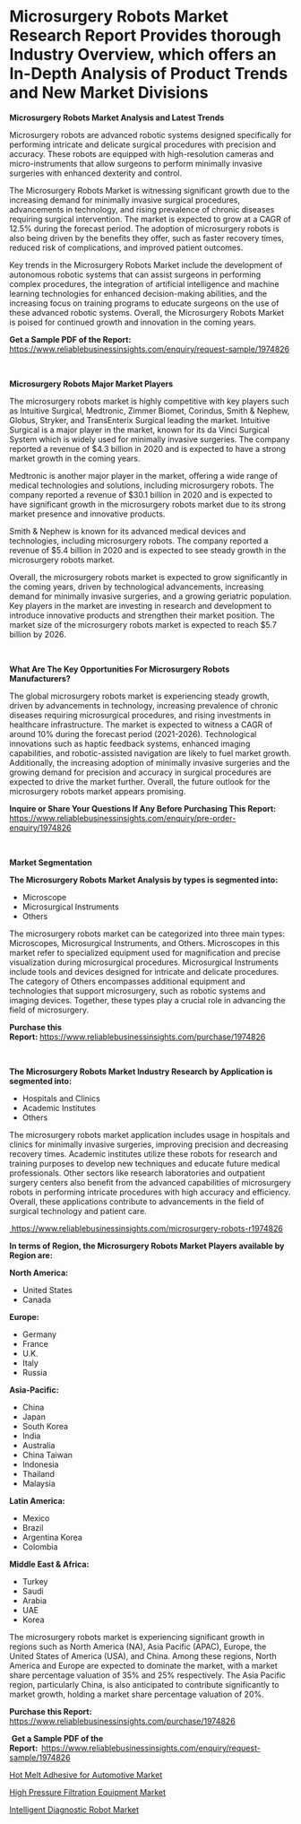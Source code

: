 <p><h1>Microsurgery Robots Market Research Report Provides thorough Industry Overview, which offers an In-Depth Analysis of Product Trends and New Market Divisions</h1></p><p><strong>Microsurgery Robots Market Analysis and Latest Trends</strong></p>
<p><p>Microsurgery robots are advanced robotic systems designed specifically for performing intricate and delicate surgical procedures with precision and accuracy. These robots are equipped with high-resolution cameras and micro-instruments that allow surgeons to perform minimally invasive surgeries with enhanced dexterity and control.</p><p>The Microsurgery Robots Market is witnessing significant growth due to the increasing demand for minimally invasive surgical procedures, advancements in technology, and rising prevalence of chronic diseases requiring surgical intervention. The market is expected to grow at a CAGR of 12.5% during the forecast period. The adoption of microsurgery robots is also being driven by the benefits they offer, such as faster recovery times, reduced risk of complications, and improved patient outcomes.</p><p>Key trends in the Microsurgery Robots Market include the development of autonomous robotic systems that can assist surgeons in performing complex procedures, the integration of artificial intelligence and machine learning technologies for enhanced decision-making abilities, and the increasing focus on training programs to educate surgeons on the use of these advanced robotic systems. Overall, the Microsurgery Robots Market is poised for continued growth and innovation in the coming years.</p></p>
<p><strong>Get a Sample PDF of the Report:&nbsp;</strong> <a href="https://www.reliablebusinessinsights.com/enquiry/request-sample/1974826">https://www.reliablebusinessinsights.com/enquiry/request-sample/1974826</a></p>
<p>&nbsp;</p>
<p><strong>Microsurgery Robots Major Market Players</strong></p>
<p><p>The microsurgery robots market is highly competitive with key players such as Intuitive Surgical, Medtronic, Zimmer Biomet, Corindus, Smith & Nephew, Globus, Stryker, and TransEnterix Surgical leading the market. Intuitive Surgical is a major player in the market, known for its da Vinci Surgical System which is widely used for minimally invasive surgeries. The company reported a revenue of $4.3 billion in 2020 and is expected to have a strong market growth in the coming years.</p><p>Medtronic is another major player in the market, offering a wide range of medical technologies and solutions, including microsurgery robots. The company reported a revenue of $30.1 billion in 2020 and is expected to have significant growth in the microsurgery robots market due to its strong market presence and innovative products.</p><p>Smith & Nephew is known for its advanced medical devices and technologies, including microsurgery robots. The company reported a revenue of $5.4 billion in 2020 and is expected to see steady growth in the microsurgery robots market.</p><p>Overall, the microsurgery robots market is expected to grow significantly in the coming years, driven by technological advancements, increasing demand for minimally invasive surgeries, and a growing geriatric population. Key players in the market are investing in research and development to introduce innovative products and strengthen their market position. The market size of the microsurgery robots market is expected to reach $5.7 billion by 2026.</p></p>
<p>&nbsp;</p>
<p><strong>What Are The Key Opportunities For Microsurgery Robots Manufacturers?</strong></p>
<p><p>The global microsurgery robots market is experiencing steady growth, driven by advancements in technology, increasing prevalence of chronic diseases requiring microsurgical procedures, and rising investments in healthcare infrastructure. The market is expected to witness a CAGR of around 10% during the forecast period (2021-2026). Technological innovations such as haptic feedback systems, enhanced imaging capabilities, and robotic-assisted navigation are likely to fuel market growth. Additionally, the increasing adoption of minimally invasive surgeries and the growing demand for precision and accuracy in surgical procedures are expected to drive the market further. Overall, the future outlook for the microsurgery robots market appears promising.</p></p>
<p><strong>Inquire or Share Your Questions If Any Before Purchasing This Report:</strong> <a href="https://www.reliablebusinessinsights.com/enquiry/pre-order-enquiry/1974826">https://www.reliablebusinessinsights.com/enquiry/pre-order-enquiry/1974826</a></p>
<p>&nbsp;</p>
<p><strong>Market Segmentation</strong></p>
<p><strong>The Microsurgery Robots Market Analysis by types is segmented into:</strong></p>
<p><ul><li>Microscope</li><li>Microsurgical Instruments</li><li>Others</li></ul></p>
<p><p>The microsurgery robots market can be categorized into three main types: Microscopes, Microsurgical Instruments, and Others. Microscopes in this market refer to specialized equipment used for magnification and precise visualization during microsurgical procedures. Microsurgical Instruments include tools and devices designed for intricate and delicate procedures. The category of Others encompasses additional equipment and technologies that support microsurgery, such as robotic systems and imaging devices. Together, these types play a crucial role in advancing the field of microsurgery.</p></p>
<p><strong>Purchase this Report:&nbsp;</strong><a href="https://www.reliablebusinessinsights.com/purchase/1974826">https://www.reliablebusinessinsights.com/purchase/1974826</a></p>
<p>&nbsp;</p>
<p><strong>The Microsurgery Robots Market Industry Research by Application is segmented into:</strong></p>
<p><ul><li>Hospitals and Clinics</li><li>Academic Institutes</li><li>Others</li></ul></p>
<p><p>The microsurgery robots market application includes usage in hospitals and clinics for minimally invasive surgeries, improving precision and decreasing recovery times. Academic institutes utilize these robots for research and training purposes to develop new techniques and educate future medical professionals. Other sectors like research laboratories and outpatient surgery centers also benefit from the advanced capabilities of microsurgery robots in performing intricate procedures with high accuracy and efficiency. Overall, these applications contribute to advancements in the field of surgical technology and patient care.</p></p>
<p><a href="https://www.reliablebusinessinsights.com/microsurgery-robots-r1974826">&nbsp;https://www.reliablebusinessinsights.com/microsurgery-robots-r1974826</a></p>
<p><strong>In terms of Region, the Microsurgery Robots Market Players available by Region are:</strong></p>
<p>
    <p> <strong> North America: </strong>
        <ul>
            <li>United States</li>
            <li>Canada</li>
        </ul>
        </p> 
    <p> <strong> Europe: </strong>
        <ul>
            <li>Germany</li>
            <li>France</li>
            <li>U.K.</li>
            <li>Italy</li>
            <li>Russia</li>
        </ul>
        </p> 
    <p> <strong> Asia-Pacific: </strong>
        <ul>
            <li>China</li>
            <li>Japan</li>
            <li>South Korea</li>
            <li>India</li>
            <li>Australia</li>
            <li>China Taiwan</li>
            <li>Indonesia</li>
            <li>Thailand</li>
            <li>Malaysia</li>
        </ul>
        </p> 
    <p> <strong> Latin America: </strong>
        <ul>
            <li>Mexico</li>
            <li>Brazil</li>
            <li>Argentina Korea</li>
            <li>Colombia</li>
        </ul>
        </p> 
    <p> <strong> Middle East & Africa: </strong>
        <ul>
            <li>Turkey</li>
            <li>Saudi</li>
            <li>Arabia</li>
            <li>UAE</li>
            <li>Korea</li>
        </ul>
    </p>
    </p>
<p><p>The microsurgery robots market is experiencing significant growth in regions such as North America (NA), Asia Pacific (APAC), Europe, the United States of America (USA), and China. Among these regions, North America and Europe are expected to dominate the market, with a market share percentage valuation of 35% and 25% respectively. The Asia Pacific region, particularly China, is also anticipated to contribute significantly to market growth, holding a market share percentage valuation of 20%.</p></p>
<p><strong>Purchase this Report: </strong><a href="https://www.reliablebusinessinsights.com/purchase/1974826">https://www.reliablebusinessinsights.com/purchase/1974826</a></p>
<p>&nbsp;<strong>Get a Sample PDF of the Report:&nbsp;&nbsp;</strong><a href="https://www.reliablebusinessinsights.com/enquiry/request-sample/1974826">https://www.reliablebusinessinsights.com/enquiry/request-sample/1974826</a></p>
<p><strong></strong></p>
<p><p><a href="https://www.linkedin.com/pulse/hot-melt-adhesive-automotive-market-outlook-forecast-from-2024-w6off?trackingId=l56JwLs8L1VTKkLW4izeHw%3D%3D">Hot Melt Adhesive for Automotive Market</a></p><p><a href="https://www.linkedin.com/pulse/global-high-pressure-filtration-equipment-market-size-amp-share-ptymc?trackingId=mWv%2FWdWgYUMV51FiSSD8yQ%3D%3D">High Pressure Filtration Equipment Market</a></p><p><a href="https://www.linkedin.com/pulse/intelligent-diagnostic-robot-market-size-amp-share-analysis--cgpef?trackingId=8%2BBeQwfjv0d5EUMvziItJA%3D%3D">Intelligent Diagnostic Robot Market</a></p></p>